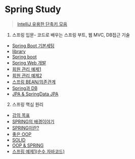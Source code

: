 
# Spring Study

> [IntelliJ 유용한 단축키 모음](Spring1/IntelliJ.md)

1. 스프링 입문- 코드로 배우는 스프링 부트, 웹 MVC, DB접근 기술

- [Spring Boot 기본세팅](Spring1/Setting.md)
- [library](Spring1/Library.md)
- [Spring boot](Spring1/SpringBoot.md)
- [Spring Web 개발](Spring1/SpringWeb.md)
- [회원 관리 예제1](Spring1/Example1.md)
- [회원 관리 예제2](Spring1/Example2.md)
- [스프링 BEAN/의존관계](Spring1/Bean.md)
- [Spring과 DB](Spring1/DB.md)
- [JPA & SpringData JPA](Spring1/JPA.md)

2. 스프링 핵심 원리

- [강의 목표](Spring2/Lecture.md)
- [SPRING의 배경이야기](Spring2/ilovespring.md)
- [SPRING이란?](Spring2/Spring.md)
- [좋은 OOP](Spring2/OOP.md)
- [SOLID](Spring2/SOLID.md)
- [OOP & SPRING](Spring2/Opring.md)
- [스프링 예제1(순수 자바코드)](Spring2/Example1.md)